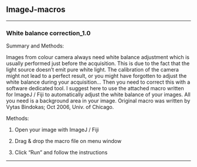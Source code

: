 ## ImageJ-macros

-------------------------------------------------------------------------------
### **White balance correction_1.0**
Summary and Methods:

Images from colour camera always need white balance adjustment which is usually performed just before the acquisition. This is due to the fact that the light source doesn’t emit pure white light.
The calibration of the camera might not lead to a perfect result, or you might have forgotten to adjust the white balance during your acquisition… Then you need to correct this with a software dedicated tool.
I suggest here to use the attached macro written for ImageJ / Fiji to automatically adjust the white balance of your images. All you need is a background area in your image.
Original macro was written by Vytas Bindokas; Oct 2006, Univ. of Chicago.

Methods:

1. Open your image with ImageJ / Fiji 

2. Drag & drop the macro file on menu window

3. Click “Run” and follow the instructions

-------------------------------------------------------------------------------
